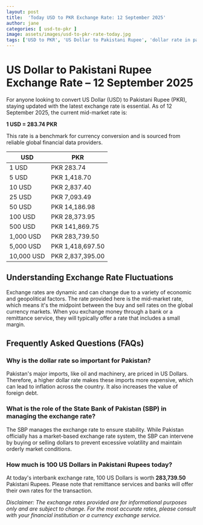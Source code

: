 ```yaml
---
layout: post
title:  'Today USD to PKR Exchange Rate: 12 September 2025'
author: jane
categories: [ usd-to-pkr ]
image: assets/images/usd-to-pkr-rate-today.jpg
tags: ['USD to PKR', 'US Dollar to Pakistani Rupee', 'dollar rate in pakistan', 'today dollar rate open market', 'usa to pakistan dollar rate']
---
```


# US Dollar to Pakistani Rupee Exchange Rate – 12 September 2025

For anyone looking to convert US Dollar (USD) to Pakistani Rupee (PKR), staying updated with the latest exchange rate is essential. As of 12 September 2025, the current mid-market rate is:

**1 USD = 283.74 PKR**

This rate is a benchmark for currency conversion and is sourced from reliable global financial data providers.

| USD | PKR |
| --- | --- |
| 1 USD | PKR 283.74 |
| 5 USD | PKR 1,418.70 |
| 10 USD | PKR 2,837.40 |
| 25 USD | PKR 7,093.49 |
| 50 USD | PKR 14,186.98 |
| 100 USD | PKR 28,373.95 |
| 500 USD | PKR 141,869.75 |
| 1,000 USD | PKR 283,739.50 |
| 5,000 USD | PKR 1,418,697.50 |
| 10,000 USD | PKR 2,837,395.00 |


## Understanding Exchange Rate Fluctuations

Exchange rates are dynamic and can change due to a variety of economic and geopolitical factors. The rate provided here is the mid-market rate, which means it's the midpoint between the buy and sell rates on the global currency markets. When you exchange money through a bank or a remittance service, they will typically offer a rate that includes a small margin.

## Frequently Asked Questions (FAQs)

### Why is the dollar rate so important for Pakistan?

Pakistan's major imports, like oil and machinery, are priced in US Dollars. Therefore, a higher dollar rate makes these imports more expensive, which can lead to inflation across the country. It also increases the value of foreign debt.

### What is the role of the State Bank of Pakistan (SBP) in managing the exchange rate?

The SBP manages the exchange rate to ensure stability. While Pakistan officially has a market-based exchange rate system, the SBP can intervene by buying or selling dollars to prevent excessive volatility and maintain orderly market conditions.

### How much is 100 US Dollars in Pakistani Rupees today?

At today's interbank exchange rate, 100 US Dollars is worth **283,739.50** Pakistani Rupees. Please note that remittance services and banks will offer their own rates for the transaction.



*Disclaimer: The exchange rates provided are for informational purposes only and are subject to change. For the most accurate rates, please consult with your financial institution or a currency exchange service.*
